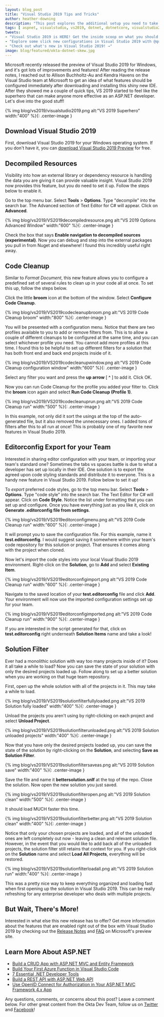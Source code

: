 ```yaml
---
layout: blog_post
title: "Visual Studio 2019 Tips and Tricks"
author: heather-downing
description: "This post explores the additional setup you need to take full adventage of the new options in Visual Studio 2019."
tags: [ aspnet, visualstudio, vs2019, dotnet, dotnetcore, visualstudio2019, ide ]
tweets:
- "Visual Studio 2019 is HERE! Get the inside scoop on what you should to set up right after download and play with. →"
- "Explore some slick new configurations in Visual Studio 2019 with @quorralyne! →"
- "Check out what's new in Visual Studio 2019! →"
image: blog/featured/okta-dotnet-skew.jpg
---
```


Microsoft recently released the preview of Visual Studio 2019 for Windows, and it's got lots of improvements and features! After reading the release notes, I reached out to Allison Buchholtz-Au and Kendra Havens on the Visual Studio team at Microsoft to get an idea of what features should be configured immediately after downloading and installing this shiny new IDE. After they showed me a couple of quick tips, VS 2019 started to feel like the superhero that can make anyone more effective as an ASP.NET developer. Let's dive into the good stuff!

{% img blog/vs2019/visualstudio2019.png alt:"VS 2019 Superhero" width:"400" %}{: .center-image }


## Download Visual Studio 2019

First, download Visual Studio 2019 for your Windows operating system. If you don't have it, you can [download Visual Studio 2019 Preview](https://visualstudio.microsoft.com/vs/preview/) for free.


## Decompiled Resources

Visibility into how an external library or dependency resource is handling the data you are giving it can provide valuable insight. Visual Studio 2019 now provides this feature, but you do need to set it up. Follow the steps below to enable it.

Go to the top menu bar. Select **Tools** > **Options**. Type "decompile" into the search bar. The Advanced section of Text Editor for C# will appear. Click on **Advanced**.

{% img blog/vs2019/VS2019decompiledresource.png alt:"VS 2019 Options Advanced Window" width:"600" %}{: .center-image }

Check the box that says **Enable navigation to decompiled sources (experimental)**. Now you can debug and step into the external packages you pull in from Nuget and elsewhere! I found this incredibly useful right away.


## Code Cleanup

Similar to *Format Document*, this new feature allows you to configure a predefined set of several rules to clean up in your code all at once. To set this up, follow the steps below.

Click the little **broom** icon at the bottom of the window. Select **Configure Code Cleanup**.

{% img blog/vs2019/VS2019codecleanupbroom.png alt:"VS 2019 Code Cleanup broom" width:"800" %}{: .center-image }

You will be presented with a configuration menu. Notice that there are two profiles available to you to add or remove filters from. This is to allow a couple of different cleanups to be configured at the same time, and you can select whichever profile you need. You cannot add more profiles at this time. I found this to be helpful to set up different filters for a solution that has both front end and back end projects inside of it.

{% img blog/vs2019/VS2019codecleanupwindow.png alt:"VS 2019 Code Cleanup configuration window" width:"600" %}{: .center-image }

Select any filter you want and press the **up arrow** [ **^** ] to add it. Click OK.

Now you can run Code Cleanup for the profile you added your filter to. Click the **broom** icon again and select **Run Code Cleanup (Profile 1)**.

{% img blog/vs2019/VS2019codecleanuprun.png alt:"VS 2019 Code Cleanup run" width:"500" %}{: .center-image }

In this example, not only did it sort the usings at the top of the auto-generated file, but it also removed the unnecessary ones. I added tons of filters after this to all run at once! This is probably one of my favorite new features in Visual Studio 2019.


## Editorconfig Export for your Team

Interested in sharing editor configuration with your team, or importing your team's standard one? Sometimes the tabs vs spaces battle is due to what a developer has set up locally in their IDE. One solution is to export the agreed upon code styling standards and distribute it to everyone. This is a handy new feature in Visual Studio 2019. Follow below to set it up!

To *export* preferred code styles, go to the top menu bar. Select **Tools** > **Options**. Type "code style" into the search bar. The Text Editor for C# will appear. Click on **Code Style**. Notice the list under formatting that you can set up and configure. Once you have everything just as you like it, click on **Generate .editorconfig file from settings**.

{% img blog/vs2019/VS2019editorconfigmenu.png alt:"VS 2019 Code Cleanup run" width:"600" %}{: .center-image }

It will prompt you to save the configuration file. For this example, name it **test.editorconfig**. I would suggest saving it somewhere within your team's code repository for this solution or project. That ensures it comes along with the project when cloned.

Now let's *import* the code styles into your local Visual Studio 2019 environment. Right-click on the **Solution**, go to **Add** and select **Existing Item**. 

{% img blog/vs2019/VS2019editorconfigimport.png alt:"VS 2019 Code Cleanup run" width:"600" %}{: .center-image }

Navigate to the saved location of your **test.editorconfig** file and click **Add**. Your environment will now use the imported configuration settings set up for your team. 

{% img blog/vs2019/VS2019editorconfigimported.png alt:"VS 2019 Code Cleanup run" width:"900" %}{: .center-image }

If you are interested in the script generated for that, click on **test.editorconfig** right underneath **Solution Items** name and take a look!


## Solution Filter

Ever had a monolithic solution with way too many projects inside of it? Does it all take a while to load? Now you can save the state of your solution with only the desired projects loaded up. Follow along to set up a better solution when you are working on that huge team repository.

First, open up the whole solution with all of the projects in it. This may take a while to load.

{% img blog/vs2019/VS2019solutionfilterfullyloaded.png alt:"VS 2019 Solution fully loaded" width:"400" %}{: .center-image }

Unload the projects you aren't using by right-clicking on each project and select **Unload Project**. 

{% img blog/vs2019/VS2019solutionfilterunloaded.png alt:"VS 2019 Solution unloaded projects" width:"400" %}{: .center-image }

Now that you have only the desired projects loaded up, you can save the state of the solution by right-clicking on the **Solution**, and selecting **Save as Solution Filter**.

{% img blog/vs2019/VS2019solutionfiltersaveas.png alt:"VS 2019 Solution save" width:"400" %}{: .center-image }

Save the file and name it **bettersolution.snlf** at the top of the repo. Close the solution. Now open the new solution you just saved.

{% img blog/vs2019/VS2019solutionfilteropen.png alt:"VS 2019 Solution clean" width:"500" %}{: .center-image }

It should load MUCH faster this time.

{% img blog/vs2019/VS2019solutionfilterbetter.png alt:"VS 2019 Solution clean" width:"400" %}{: .center-image }

Notice that only your chosen projects are loaded, and all of the unloaded ones are left completely out now - leaving a clean and relevant solution file. However, in the event that you would like to add back all of the unloaded projects, the solution filter still retains that context for you. If you right-click on the **Solution** name and select **Load All Projects**, everything will be restored.

{% img blog/vs2019/VS2019solutionfilterloadall.png alt:"VS 2019 Solution run" width:"400" %}{: .center-image }

This was a pretty nice way to keep everything organized and loading fast when first opening up the solution in Visual Studio 2019. This can be really refreshing for any enterprise developer who deals with multiple projects.


## But Wait, There's More!

Interested in what else this new release has to offer? Get more information about the features that are enabled right out of the box with Visual Studio 2019 by checking out the [Release Notes](https://docs.microsoft.com/en-us/visualstudio/releases/2019/release-notes-preview) and [FAQ](https://visualstudio.microsoft.com/vs/preview/faq) on Microsoft's preview site.  


## Learn More About ASP.NET

* [Build a CRUD App with ASP.NET MVC and Entity Framework
](https://developer.okta.com/blog/2019/03/11/build-a-crud-app-with-aspnet-mvc-and-entity-framework)
* [Build Your First Azure Function in Visual Studio Code ](https://developer.okta.com/blog/2019/02/07/build-your-first-azure-function-visual-studio-code)
* [7 Essential .NET Developer Tools ](https://developer.okta.com/blog/2017/06/27/seven-tools-net-developers)
* [Build a REST API with ASP.NET Web API ](https://developer.okta.com/blog/2019/03/13/build-rest-api-with-aspnet-web-api)
* [Use OpenID Connect for Authorization in Your ASP.NET MVC Framework 4.x App](https://developer.okta.com/blog/2018/04/18/authorization-in-your-aspnet-mvc-4-application)

Any questions, comments, or concerns about this post? Leave a comment below. For other great content from the Okta Dev Team, follow us on [Twitter](https://twitter.com/oktadev) and [Facebook](https://www.facebook.com/oktadevelopers)!
